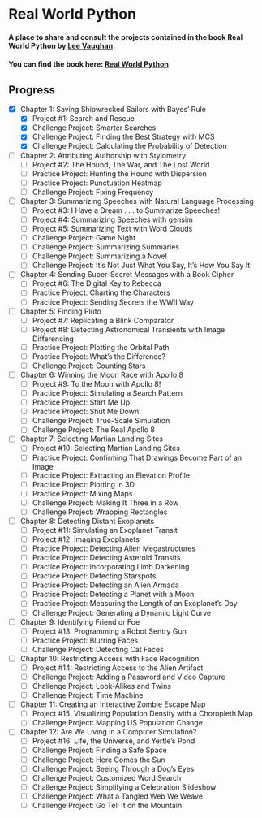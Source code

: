 # Real World Python

#### A place to share and consult the projects contained in the book Real World Python by [Lee Vaughan](https://github.com/rlvaugh/Real_World_Python).

#### You can find the book here: [Real World Python](https://nostarch.com/real-world-python)

## Progress

- [x] Chapter 1: Saving Shipwrecked Sailors with Bayes’ Rule
     - [x] Project #1: Search and Rescue
     - [x] Challenge Project: Smarter Searches
     - [x] Challenge Project: Finding the Best Strategy with MCS
     - [x] Challenge Project: Calculating the Probability of Detection
- [ ] Chapter 2: Attributing Authorship with Stylometry
     - [ ] Project #2: The Hound, The War, and The Lost World
     - [ ] Practice Project: Hunting the Hound with Dispersion
     - [ ] Practice Project: Punctuation Heatmap
     - [ ] Challenge Project: Fixing Frequency
- [ ] Chapter 3: Summarizing Speeches with Natural Language Processing
     - [ ] Project #3: I Have a Dream . . . to Summarize Speeches!
     - [ ] Project #4: Summarizing Speeches with gensim
     - [ ] Project #5: Summarizing Text with Word Clouds 
     - [ ] Challenge Project: Game Night
     - [ ] Challenge Project: Summarizing Summaries
     - [ ] Challenge Project: Summarizing a Novel
     - [ ] Challenge Project: It’s Not Just What You Say, It’s How You Say It!
- [ ] Chapter 4: Sending Super-Secret Messages with a Book Cipher
     - [ ] Project #6: The Digital Key to Rebecca
     - [ ] Practice Project: Charting the Characters
     - [ ] Practice Project: Sending Secrets the WWII Way
- [ ] Chapter 5: Finding Pluto
     - [ ] Project #7: Replicating a Blink Comparator
     - [ ] Project #8: Detecting Astronomical Transients with Image Differencing 
     - [ ] Practice Project: Plotting the Orbital Path
     - [ ] Practice Project: What’s the Difference?
     - [ ] Challenge Project: Counting Stars
- [ ] Chapter 6: Winning the Moon Race with Apollo 8
     - [ ] Project #9: To the Moon with Apollo 8!
     - [ ] Practice Project: Simulating a Search Pattern
     - [ ] Practice Project: Start Me Up!
     - [ ] Practice Project: Shut Me Down!
     - [ ] Challenge Project: True-Scale Simulation
     - [ ] Challenge Project: The Real Apollo 8
- [ ] Chapter 7: Selecting Martian Landing Sites
     - [ ] Project #10: Selecting Martian Landing Sites
     - [ ] Practice Project: Confirming That Drawings Become Part of an Image
     - [ ] Practice Project: Extracting an Elevation Profile
     - [ ] Practice Project: Plotting in 3D
     - [ ] Practice Project: Mixing Maps
     - [ ] Challenge Project: Making It Three in a Row
     - [ ] Challenge Project: Wrapping Rectangles
- [ ] Chapter 8: Detecting Distant Exoplanets
     - [ ] Project #11: Simulating an Exoplanet Transit
     - [ ] Project #12: Imaging Exoplanets 
     - [ ] Practice Project: Detecting Alien Megastructures
     - [ ] Practice Project: Detecting Asteroid Transits
     - [ ] Practice Project: Incorporating Limb Darkening
     - [ ] Practice Project: Detecting Starspots
     - [ ] Practice Project: Detecting an Alien Armada
     - [ ] Practice Project: Detecting a Planet with a Moon
     - [ ] Practice Project: Measuring the Length of an Exoplanet’s Day
     - [ ] Challenge Project: Generating a Dynamic Light Curve
- [ ] Chapter 9: Identifying Friend or Foe
     - [ ] Project #13: Programming a Robot Sentry Gun
     - [ ] Practice Project: Blurring Faces
     - [ ] Challenge Project: Detecting Cat Faces
- [ ] Chapter 10: Restricting Access with Face Recognition
     - [ ] Project #14: Restricting Access to the Alien Artifact
     - [ ] Challenge Project: Adding a Password and Video Capture
     - [ ] Challenge Project: Look-Alikes and Twins
     - [ ] Challenge Project: Time Machine
- [ ] Chapter 11: Creating an Interactive Zombie Escape Map
     - [ ] Project #15: Visualizing Population Density with a Choropleth Map
     - [ ] Challenge Project: Mapping US Population Change
- [ ] Chapter 12: Are We Living in a Computer Simulation?
     - [ ] Project #16: Life, the Universe, and Yertle’s Pond
     - [ ] Challenge Project: Finding a Safe Space
     - [ ] Challenge Project: Here Comes the Sun
     - [ ] Challenge Project: Seeing Through a Dog’s Eyes
     - [ ] Challenge Project: Customized Word Search
     - [ ] Challenge Project: Simplifying a Celebration Slideshow
     - [ ] Challenge Project: What a Tangled Web We Weave
     - [ ] Challenge Project: Go Tell It on the Mountain